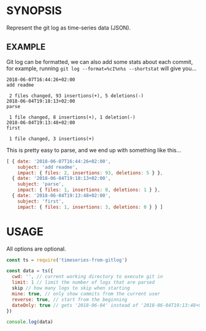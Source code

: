 # SYNOPSIS
Represent the git log as time-series data (JSON).

## EXAMPLE
Git log can be formatted, we can also add some stats about each commit,
for example, running `git log --format=%cI%n%s --shortstat` will give you...

```
2018-06-07T16:44:26+02:00
add readme

 2 files changed, 93 insertions(+), 5 deletions(-)
2018-06-04T19:18:13+02:00
parse

 1 file changed, 8 insertions(+), 1 deletion(-)
2018-06-04T19:13:48+02:00
first

 1 file changed, 3 insertions(+)
```

This is pretty easy to parse, and we end up with something like this...

```js
[ { date: '2018-06-07T16:44:26+02:00',
    subject: 'add readme',
    impact: { files: 2, insertions: 93, deletions: 5 } },
  { date: '2018-06-04T19:18:13+02:00',
    subject: 'parse',
    impact: { files: 1, insertions: 8, deletions: 1 } },
  { date: '2018-06-04T19:13:48+02:00',
    subject: 'first',
    impact: { files: 1, insertions: 3, deletions: 0 } } ]
```

# USAGE
All options are optional.

```js
const ts = require('timeseries-from-gitlog')

const data = ts({
  cwd: '', // current working directory to execute git in
  limit: 1 // limit the number of logs that are parsed
  skip // how many logs to skip when starting
  mine: true, // only show commits from the current user
  reverse: true, // start from the beginning
  dateOnly: true // gets '2018-06-04' instead of '2018-06-04T19:13:48+02:00'
})

console.log(data)
```
